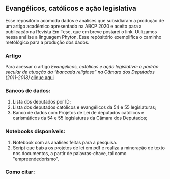## **Evangélicos, católicos e ação legislativa**

Esse repositório acomoda dados e análises que subsidiaram a produção de um artigo acadêmico apresentado na ABCP 2020 e aceito para a publicação na Revista Em Tese, que em breve postarei o link. Utilizamos nessa análise a linguagem Phyton. Esse repósitório exemplifica o caminho metólógico para a produção dos dados. 

### Artigo 

Para acessar o artigo *Evangélicos, católicos e ação legislativa: o padrão secular de atuação da “bancada religiosa” na Câmara dos Deputados (2011-2018)* [clique aqui](https://www.researchgate.net/publication/344889153_Evangelicos_catolicos_e_acao_legislativa_a_atuacao_secular_da_bancada_religiosa_na_Camara_dos_Deputados_2011-2018)

### Bancos de dados:

1. Lista dos deputados por ID;
2. Lista dos deputados católicos e evangélicos da 54 e 55 legislaturas;
3. Banco de dados com Projetos de Lei de deputados católicos e carismáticos da 54 e 55 legislaturas da Câmara dos Deputados;

### Notebooks disponíveis:

1. Notebook com as análises feitas para a pesquisa.
2. Script que baixa os projetos de lei em pdf e realiza a mineração de texto nos documentos, a partir de palavras-chave, tal como "empreendedorismo".

### Como citar:

